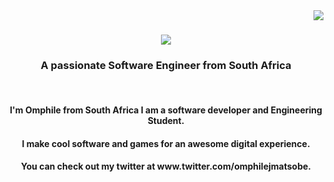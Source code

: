 <img align="right" src="https://visitor-badge.laobi.icu/badge?page_id=omphilejmatsobe.omphilejmatsobe" />

<h1 align="center">
    <img src="https://readme-typing-svg.herokuapp.com/?font=Righteous&size=35&center=true&vCenter=true&width=500&height=70&duration=4000&lines=Hello!+👋;+I'm+Omphile+J+Matsobe.;" />
</h1>

<h3 align="center">A passionate Software Engineer from South Africa</h3>

<br/>

<h4 align="center" font-weight=200>I'm Omphile from South Africa I am a software developer and Engineering Student.</h3>
<h4 align="center">I make cool software and games for an awesome digital experience.</h3>
<h4 align="center">You can check out my twitter at www.twitter.com/omphilejmatsobe.</h3>
